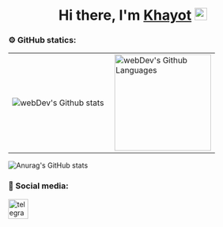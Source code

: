 <div align="center">
   <h1>Hi there, I'm <a href="https://t.me/HRazzoqov">Khayot</a> <img src="https://media.giphy.com/media/hvRJCLFzcasrR4ia7z/giphy.gif" width="25px"></h1>
</div>

### ⚙️ GitHub statics:
<table>
  <tr>
    <td>
      <img align="left" src="http://github-readme-streak-stats.herokuapp.com?user=Khayotbek1&theme=white&background=000000" alt="webDev's Github stats" />
    </td>
    <td>
      <img height="195px" align="right" alt="webDev's Github Languages" src="https://github-readme-stats-sigma-five.vercel.app/api/top-langs/?username=Khayotbek1&layout=compact&theme=vision-friendly-dark" />
    </td>
  </tr>
</table>

![Anurag's GitHub stats](https://github-readme-stats.vercel.app/api?username=Khayotbek1&show_icons=true&theme=chartreuse-dark)

### 🤝 Social media:
<a href="https://t.me/KhRazzoqov" target="_blank">
      <img src="https://cdn-icons-png.flaticon.com/512/2111/2111646.png" width="40" height="40" alt="telegram group" />
 </a>

<!--
**Khayotbek1/Khayotbek1** is a ✨ _special_ ✨ repository because its `README.md` (this file) appears on your GitHub profile.


